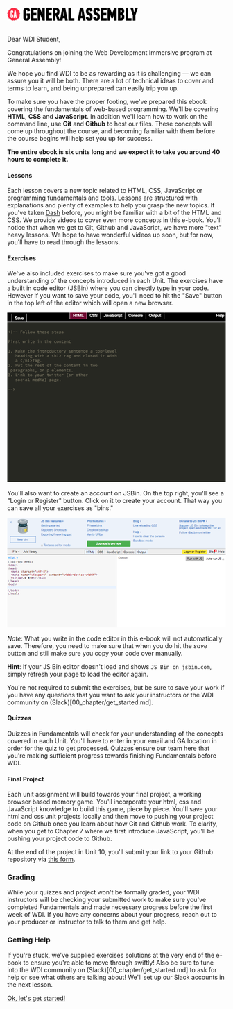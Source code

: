 ![GA Logo](assets/GA_logo.png)
<br>
<br>

Dear WDI Student,

Congratulations on joining the Web Development Immersive program at General Assembly!

We hope you find WDI to be as rewarding as it is challenging — we can assure you it will be both. There are a lot of technical ideas to cover and terms to learn, and being unprepared can easily trip you up.

To make sure you have the proper footing, we've prepared this ebook covering the fundamentals of web-based programming. We'll be covering **HTML**, **CSS** and **JavaScript**. In addition we'll learn how to work on the command line, use **Git** and **Github** to host our files. These concepts will come up throughout the course, and becoming familiar with them before the course begins will help set you up for success.

**The entire ebook is six units long and we expect it to take you around 40 hours to complete it.**

#### Lessons

Each lesson covers a new topic related to HTML, CSS, JavaScript or programming fundamentals and tools. Lessons are structured with explanations and plenty of examples to help you grasp the new topics. If you've taken [Dash](https://dash.generalassemb.ly/) before, you might be familiar with a bit of the HTML and CSS. We provide videos to cover even more concepts in this e-book. You'll notice that when we get to Git, Github and JavaScript, we have more "text" heavy lessons. We hope to have wonderful videos up soon, but for now, you'll have to read through the lessons.  

#### Exercises

We've also included exercises to make sure you've got a good understanding of the concepts introduced in each Unit. The exercises have a built in code editor (JSBin) where you can directly type in your code. However if you want to save your code, you'll need to hit the "Save" button in the top left of the editor which will open a new browser.

![](assets/elkwebdesign/editor.png)

You'll also want to create an account on JSBin. On the top right, you'll see a "Login or Register" button. Click on it to create your account. That way you can save all your exercises as "bins."

![](assets/elkwebdesign/jsbin.png)

*Note*: What you write in the code editor in this e-book will not automatically save. Therefore, you need to make sure that when you do hit the *save* button and still make sure you copy your code over manually.

**Hint**: If your JS Bin editor doesn't load and shows `JS Bin on jsbin.com`, simply refresh your page to load the editor again. 

You're not required to submit the exercises, but be sure to save your work if you have any questions that you want to ask your instructors or the WDI community on (Slack)[00_chapter/get_started.md].

#### Quizzes

Quizzes in Fundamentals will check for your understanding of the concepts covered in each Unit. You'll have to enter in your email and GA location in order for the quiz to get processed. Quizzes ensure our team here that you're making sufficient progress towards finishing Fundamentals before WDI.

#### Final Project

Each unit assignment will build towards your final project, a working browser based memory game. You'll incorporate your html, css and JavaScript knowledge to build this game, piece by piece. You'll save your html and css unit projects locally and then move to pushing your project code on Github once you learn about how Git and Github work. To clarify, when you get to Chapter 7 where we first introduce JavaScript, you'll be pushing your project code to Github.

At the end of the project in Unit 10, you'll submit your link to your Github repository via [this form](https://ga-immersives.typeform.com/to/UHC5Yp).

### Grading

While your quizzes and project won't be formally graded, your WDI instructors will be checking your submitted work to make sure you've completed Fundamentals and made necessary progress before the first week of WDI. If you have any concerns about your progress, reach out to your producer or instructor to talk to them and get help.

### Getting Help
If you're stuck, we've supplied exercises solutions at the very end of the e-book to ensure you're able to move through swiftly! Also be sure to tune into the WDI community on (Slack)[00_chapter/get_started.md] to ask for help or see what others are talking about! We'll set up our Slack accounts in the next lesson.

[Ok, let's get started!](00_chapter/get_started.md)
